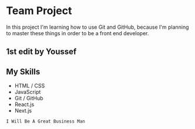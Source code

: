# Team Project
In this project I'm learning how to use Git and GitHub, because I'm planning
to master these things in order to be a front end developer.

## 1st edit by Youssef

## My Skills
* HTML / CSS
* JavaScript
* Git / GitHub
* React.js
* Next.js

`I Will Be A Great Business Man`

